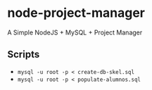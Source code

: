 # node-project-manager

A Simple NodeJS + MySQL + Project Manager


## Scripts

* `mysql -u root -p < create-db-skel.sql`
* `mysql -u root -p < populate-alumnos.sql`